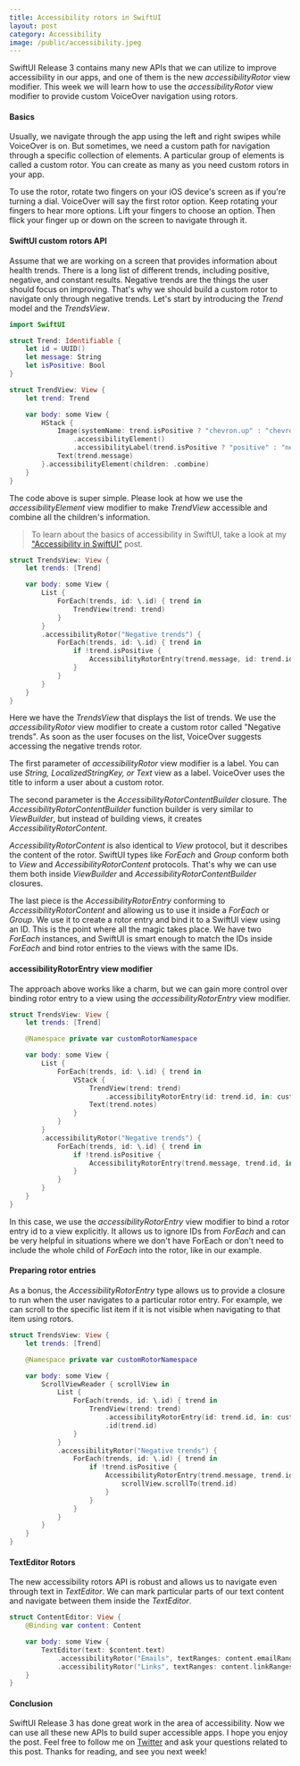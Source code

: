 ```yaml
---
title: Accessibility rotors in SwiftUI
layout: post
category: Accessibility
image: /public/accessibility.jpeg
---
```


SwiftUI Release 3 contains many new APIs that we can utilize to improve accessibility in our apps, and one of them is the new *accessibilityRotor* view modifier. This week we will learn how to use the *accessibilityRotor* view modifier to provide custom VoiceOver navigation using rotors.

#### Basics
Usually, we navigate through the app using the left and right swipes while VoiceOver is on. But sometimes, we need a custom path for navigation through a specific collection of elements. A particular group of elements is called a custom rotor. You can create as many as you need custom rotors in your app.

To use the rotor, rotate two fingers on your iOS device's screen as if you're turning a dial. VoiceOver will say the first rotor option. Keep rotating your fingers to hear more options. Lift your fingers to choose an option. Then flick your finger up or down on the screen to navigate through it.

#### SwiftUI custom rotors API
Assume that we are working on a screen that provides information about health trends. There is a long list of different trends, including positive, negative, and constant results. Negative trends are the things the user should focus on improving. That's why we should build a custom rotor to navigate only through negative trends. Let's start by introducing the *Trend* model and the *TrendsView*.

```swift
import SwiftUI

struct Trend: Identifiable {
    let id = UUID()
    let message: String
    let isPositive: Bool
}

struct TrendView: View {
    let trend: Trend

    var body: some View {
        HStack {
            Image(systemName: trend.isPositive ? "chevron.up" : "chevron.down")
                .accessibilityElement()
                .accessibilityLabel(trend.isPositive ? "positive" : "negative")
            Text(trend.message)
        }.accessibilityElement(children: .combine)
    }
}
```

The code above is super simple. Please look at how we use the *accessibilityElement* view modifier to make *TrendView* accessible and combine all the children's information. 

> To learn about the basics of accessibility in SwiftUI, take a look at my ["Accessibility in SwiftUI"](/2019/09/10/accessibility-in-swiftui/) post.

```swift
struct TrendsView: View {
    let trends: [Trend]

    var body: some View {
        List {
            ForEach(trends, id: \.id) { trend in
                TrendView(trend: trend)
            }
        }
        .accessibilityRotor("Negative trends") {
            ForEach(trends, id: \.id) { trend in
                if !trend.isPositive {
                    AccessibilityRotorEntry(trend.message, id: trend.id)
                }
            }
        }
    }
}
```

Here we have the *TrendsView* that displays the list of trends. We use the *accessibilityRotor* view modifier to create a custom rotor called "Negative trends". As soon as the user focuses on the list, VoiceOver suggests accessing the negative trends rotor.

The first parameter of *accessibilityRotor* view modifier is a label. You can use *String, LocalizedStringKey, or Text* view as a label. VoiceOver uses the title to inform a user about a custom rotor.

The second parameter is the *AccessibilityRotorContentBuilder* closure. The *AccessibilityRotorContentBuilder* function builder is very similar to *ViewBuilder*, but instead of building views, it creates *AccessibilityRotorContent*.

 *AccessibilityRotorContent* is also identical to *View* protocol, but it describes the content of the rotor. SwiftUI types like *ForEach* and *Group* conform both to *View* and *AccessibilityRotorContent* protocols. That's why we can use them both inside *ViewBuilder* and *AccessibilityRotorContentBuilder* closures.

The last piece is the *AccessibilityRotorEntry* conforming to *AccessibilityRotorContent* and allowing us to use it inside a *ForEach* or *Group*. We use it to create a rotor entry and bind it to a SwiftUI view using an ID. This is the point where all the magic takes place. We have two *ForEach* instances, and SwiftUI is smart enough to match the IDs inside *ForEach* and bind rotor entries to the views with the same IDs.

#### accessibilityRotorEntry view modifier
The approach above works like a charm, but we can gain more control over binding rotor entry to a view using the *accessibilityRotorEntry* view modifier.

```swift
struct TrendsView: View {
    let trends: [Trend]

    @Namespace private var customRotorNamespace

    var body: some View {
        List {
            ForEach(trends, id: \.id) { trend in
                VStack {
                    TrendView(trend: trend)
                        .accessibilityRotorEntry(id: trend.id, in: customRotorNamespace)
                    Text(trend.notes)
                }
            }
        }
        .accessibilityRotor("Negative trends") {
            ForEach(trends, id: \.id) { trend in
                if !trend.isPositive {
                    AccessibilityRotorEntry(trend.message, trend.id, in: customRotorNamespace) 
                }
            }
        }
    }
}
```

In this case, we use the *accessibilityRotorEntry* view modifier to bind a rotor entry id to a view explicitly. It allows us to ignore IDs from *ForEach* and can be very helpful in situations where we don't have ForEach or don't need to include the whole child of *ForEach* into the rotor, like in our example.

#### Preparing rotor entries
As a bonus, the *AccessibilityRotorEntry* type allows us to provide a closure to run when the user navigates to a particular rotor entry. For example, we can scroll to the specific list item if it is not visible when navigating to that item using rotors.

```swift
struct TrendsView: View {
    let trends: [Trend]

    @Namespace private var customRotorNamespace

    var body: some View {
        ScrollViewReader { scrollView in
            List {
                ForEach(trends, id: \.id) { trend in
                    TrendView(trend: trend)
                        .accessibilityRotorEntry(id: trend.id, in: customRotorNamespace)
                        .id(trend.id)
                }
            }
            .accessibilityRotor("Negative trends") {
                ForEach(trends, id: \.id) { trend in
                    if !trend.isPositive {
                        AccessibilityRotorEntry(trend.message, trend.id, in: customRotorNamespace) {
                            scrollView.scrollTo(trend.id)
                        }
                    }
                }
            }
        }
    }
}
```

#### TextEditor Rotors
The new accessibility rotors API is robust and allows us to navigate even through text in *TextEditor*. We can mark particular parts of our text content and navigate between them inside the *TextEditor*.

```swift
struct ContentEditor: View {
    @Binding var content: Content

    var body: some View {
        TextEditor(text: $content.text)
            .accessibilityRotor("Emails", textRanges: content.emailRanges)
            .accessibilityRotor("Links", textRanges: content.linkRanges)
    }
}
```

#### Conclusion
SwiftUI Release 3 has done great work in the area of accessibility. Now we can use all these new APIs to build super accessible apps. I hope you enjoy the post. Feel free to follow me on [Twitter](https://twitter.com/mecid) and ask your questions related to this post. Thanks for reading, and see you next week!
